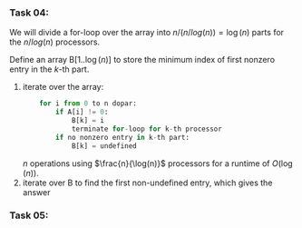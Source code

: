### Task 04:

We will divide a for-loop over the array into $n/(n/log(n))=\log(n)$ parts for the $n/log(n)$ processors.

Define an array B[$1..\log(n)$] to store the minimum index of first nonzero entry in the $k$-th part.

1) iterate over the array:
    ```python
        for i from 0 to n dopar: 
            if A[i] != 0:
                B[k] = i
                terminate for-loop for k-th processor
            if no nonzero entry in k-th part:
                B[k] = undefined
    ```
   $n$ operations using $\frac{n}{\log(n)}$ processors for a runtime of $O(\log(n))$.
2) iterate over B to find the first non-undefined entry, which gives the answer

### Task 05:

